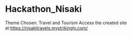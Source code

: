 # Hackathon_Nisaki
Theme Chosen: Travel and Tourism
Access the created site at:https://nisakitravels.mystrikingly.com/
